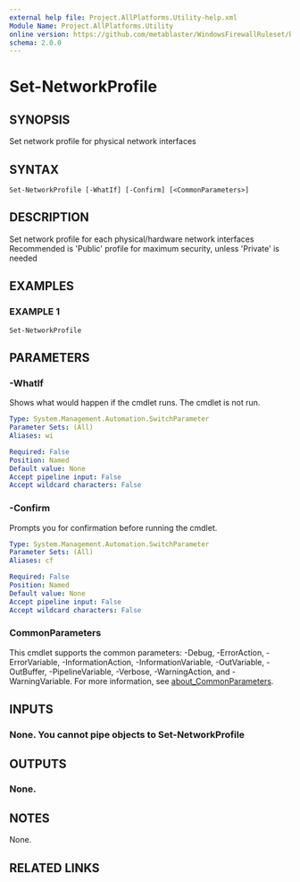```yaml
---
external help file: Project.AllPlatforms.Utility-help.xml
Module Name: Project.AllPlatforms.Utility
online version: https://github.com/metablaster/WindowsFirewallRuleset/blob/master/Modules/Project.AllPlatforms.Utility/Help/en-US/Set-NetworkProfile.md
schema: 2.0.0
---
```


# Set-NetworkProfile

## SYNOPSIS

Set network profile for physical network interfaces

## SYNTAX

```none
Set-NetworkProfile [-WhatIf] [-Confirm] [<CommonParameters>]
```

## DESCRIPTION

Set network profile for each physical/hardware network interfaces
Recommended is 'Public' profile for maximum security, unless 'Private' is needed

## EXAMPLES

### EXAMPLE 1

```none
Set-NetworkProfile
```

## PARAMETERS

### -WhatIf

Shows what would happen if the cmdlet runs.
The cmdlet is not run.

```yaml
Type: System.Management.Automation.SwitchParameter
Parameter Sets: (All)
Aliases: wi

Required: False
Position: Named
Default value: None
Accept pipeline input: False
Accept wildcard characters: False
```

### -Confirm

Prompts you for confirmation before running the cmdlet.

```yaml
Type: System.Management.Automation.SwitchParameter
Parameter Sets: (All)
Aliases: cf

Required: False
Position: Named
Default value: None
Accept pipeline input: False
Accept wildcard characters: False
```

### CommonParameters

This cmdlet supports the common parameters: -Debug, -ErrorAction, -ErrorVariable, -InformationAction, -InformationVariable, -OutVariable, -OutBuffer, -PipelineVariable, -Verbose, -WarningAction, and -WarningVariable. For more information, see [about_CommonParameters](http://go.microsoft.com/fwlink/?LinkID=113216).

## INPUTS

### None. You cannot pipe objects to Set-NetworkProfile

## OUTPUTS

### None.

## NOTES

None.

## RELATED LINKS
